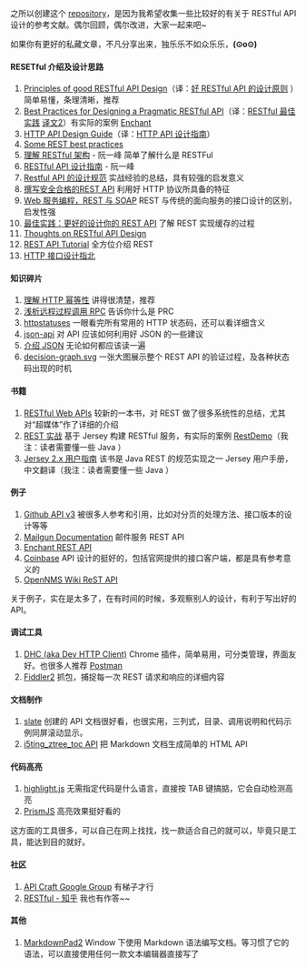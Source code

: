 之所以创建这个 [repository](https://github.com/aisuhua/restful-api-design-references)，是因为我希望收集一些比较好的有关于 RESTful API 设计的参考文献。偶尔回顾，偶尔改进，大家一起来吧~ 

如果你有更好的私藏文章，不凡分享出来，独乐乐不如众乐乐，**(⊙o⊙)**

#### RESETful 介绍及设计思路 ####

 1. [Principles of good RESTful API Design][1]（译：[好 RESTful API 的设计原则][2] ）简单易懂，条理清晰，推荐
 2. [Best Practices for Designing a Pragmatic RESTful API][3]（译：[RESTful 最佳实践][4] [译文2][5]）有实际的案例 [Enchant][6]
 3. [HTTP API Design Guide][7]（译：[HTTP API 设计指南][8]）
 4. [Some REST best practices][9] 
 5. [理解 RESTful 架构][10] - 阮一峰 简单了解什么是 RESTFul 
 6. [RESTful API 设计指南][11] - 阮一峰 
 7. [Restful API 的设计规范][12] 实战经验的总结，具有较强的启发意义
 8. [撰写安全合格的REST API][13] 利用好 HTTP 协议所具备的特征
 9. [Web 服务编程，REST 与 SOAP][14] REST 与传统的面向服务的接口设计的区别，启发性强
 10. [最佳实践：更好的设计你的 REST API][15] 了解 REST 实现缓存的过程
 1. [Thoughts on RESTful API Design][16]
 2. [REST API Tutorial][17] 全方位介绍 REST
 3. [HTTP 接口设计指北][18]

#### 知识碎片 ####

 1. [理解 HTTP 幂等性][19] 讲得很清楚，推荐
 2. [浅析远程过程调用 RPC][20] 告诉你什么是 PRC
 3. [httpstatuses][21] 一眼看完所有常用的 HTTP 状态码，还可以看详细含义
 4. [json-api][22] 对 API 应该如何利用好 JSON 的一些建议
 5. [介绍 JSON][23] 无论如何都应该读一遍
 6. [decision-graph.svg][24] 一张大图展示整个 REST API 的验证过程，及各种状态码出现的时机

#### 书籍 ####

 1. [RESTful Web APIs][25] 较新的一本书，对 REST 做了很多系统性的总结，尤其对“超媒体”作了详细的介绍
 2. [REST 实战][26] 基于 Jersey 构建 RESTful 服务，有实际的案例 [RestDemo][27]（我注：读者需要懂一些 Java ）
 3. [Jersey 2.x 用户指南][28] 该书是 Java REST 的规范实现之一 Jersey 用户手册，中文翻译（我注：读者需要懂一些 Java ）

#### 例子 ####

 1. [Github API v3][29] 被很多人参考和引用，比如对分页的处理方法、接口版本的设计等等
 2. [Mailgun Documentation][30] 邮件服务 REST API 
 3. [Enchant REST API][31]
 4. [Coinbase][32] API 设计的挺好的，包括官网提供的接口客户端，都是具有参考意义的
 5. [OpenNMS Wiki ReST API][33]

关于例子，实在是太多了，在有时间的时候，多观察别人的设计，有利于写出好的 API。

#### 调试工具 ####

 1. [DHC (aka Dev HTTP Client)][34] Chrome 插件，简单易用，可分类管理，界面友好。也很多人推荐 [Postman][35]
 2. [Fiddler2][36] 抓包，捕捉每一次 REST 请求和响应的详细内容

#### 文档制作 ####

 1. [slate][37] 创建的 API 文档很好看，也很实用，三列式，目录、调用说明和代码示例同屏滚动显示。
 2. [i5ting_ztree_toc API][38] 把 Markdown 文档生成简单的 HTML API

#### 代码高亮 ####

1. [highlight.js][39] 无需指定代码是什么语言，直接按 TAB 键搞掂，它会自动检测高亮
2. [PrismJS][40] 高亮效果挺好看的

这方面的工具很多，可以自己在网上找找，找一款适合自己的就可以，毕竟只是工具，能达到目的就好。

#### 社区 ####

 1. [API Craft Google Group][41] 有梯子才行
 2. [RESTful - 知乎][42] 我也有作答~~

#### 其他 ####
 1. [MarkdownPad2][43] Window 下使用 Markdown 语法编写文档。等习惯了它的语法，可以直接使用任何一款文本编辑器直接写了


  [1]: http://codeplanet.io/principles-good-restful-api-design/
  [2]: http://www.cnblogs.com/moonz-wu/p/4211626.html
  [3]: http://www.vinaysahni.com/best-practices-for-a-pragmatic-restful-api
  [4]: http://blog.jobbole.com/41233
  [5]: http://www.oschina.net/translate/best-practices-for-a-pragmatic-restful-api
  [6]: http://dev.enchant.com/api/v1
  [7]: https://github.com/interagent/http-api-design
  [8]: https://github.com/cocoajin/http-api-design-ZH_CN
  [9]: https://bourgeois.me/rest/
  [10]: http://www.ruanyifeng.com/blog/2011/09/restful.html
  [11]: http://www.ruanyifeng.com/blog/2014/05/restful_api.html
  [12]: http://novoland.github.io/%E8%AE%BE%E8%AE%A1/2015/08/17/Restful%20API%20%E7%9A%84%E8%AE%BE%E8%AE%A1%E8%A7%84%E8%8C%83.html
  [13]: http://zhuanlan.zhihu.com/prattle/20034107
  [14]: https://www.ibm.com/developerworks/cn/webservices/0907_rest_soap/
  [15]: http://www.ibm.com/developerworks/cn/web/1103_chenyan_restapi/
  [16]: https://restful-api-design.readthedocs.org/en/latest/
  [17]: http://www.restapitutorial.com/
  [18]: https://github.com/bolasblack/http-api-guide
  [19]: http://www.cnblogs.com/weidagang2046/archive/2011/06/04/2063696.html
  [20]: http://www.cppblog.com/jb8164/archive/2008/08/15/58949.html
  [21]: https://httpstatuses.com/
  [22]: http://jsonapi.org/
  [23]: http://www.json.org/json-zh.html
  [24]: http://clojure-liberator.github.io/liberator/doc/decisions.html
  [25]: http://www.amazon.cn/RESTful-Web-APIs%E4%B8%AD%E6%96%87%E7%89%88-%E4%BC%A6%E7%BA%B3%E5%BE%B7%C2%B7%E7%90%86%E6%9F%A5%E5%BE%B7%E6%A3%AE/dp/B00KWGEI64/
  [26]: https://github.com/waylau/rest-in-action
  [27]: https://github.com/waylau/RestDemo
  [28]: https://github.com/waylau/Jersey-2.x-User-Guide
  [29]: https://developer.github.com/v3/
  [30]: https://documentation.mailgun.com/
  [31]: http://dev.enchant.com/api/v1
  [32]: https://developers.coinbase.com/api/v2
  [33]: http://www.opennms.org/wiki/
  [34]: https://www.sprintapi.com/dhcs.html
  [35]: https://www.getpostman.com/
  [36]: http://www.telerik.com/fiddler
  [37]: https://github.com/tripit/slate
  [38]: https://github.com/i5ting/i5ting_ztree_toc
  [39]: https://highlightjs.org/
  [40]: https://github.com/PrismJS/prism
  [41]: https://groups.google.com/forum/?fromgroups#!forum/api-craft
  [42]: http://www.zhihu.com/topic/19579308/top-answers
  [43]: http://markdownpad.com/
